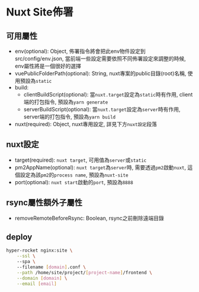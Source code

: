 # Nuxt Site佈署

## 可用屬性

- env(optional): Object, 佈署指令將會把此env物件設定到src/config/env.json, 當前端一些設定需要依照不同佈署設定來調整的時候, env屬性將是一個很好的選擇
- vuePublicFolderPath(optional): String, nuxt專案的public目錄(root)名稱, 使用預設為`static`
- build:
  - clientBuildScript(optional): 當`nuxt.target`設定為`static`時有作用, client端的打包指令, 預設為`yarn generate`
  - serverBuildScript(optional): 當`nuxt.target`設定為`server`時有作用, server端的打包指令, 預設為`yarn build`
- nuxt(required): Object, nuxt專用設定, 詳見下方`nuxt設定`段落

## nuxt設定

- target(required): `nuxt target`, 可用值為`server`或`static` 
- pm2AppName(optional): `nuxt target`為`server`時, 需要透過`pm2`啟動`nuxt`, 這個設定為該`pm2`的`process name`, 預設為`nuxt-site`
- port(optional): `nuxt start`啟動的`port`, 預設為`8888`

## rsync屬性額外子屬性

- removeRemoteBeforeRsync: Boolean, rsync之前刪除遠端目錄

## deploy

```bash
hyper-rocket nginx:site \
    --ssl \     
    --spa \     
    --filename [domain].conf \
    --path /home/site/project/[project-name]/frontend \
    --domain [domain] \
    --email [email]
```
